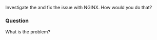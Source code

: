 Investigate the and fix the issue with NGINX. How would you do that?

### Question

What is the problem?
